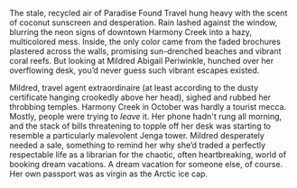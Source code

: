 The stale, recycled air of Paradise Found Travel hung heavy with the scent of coconut sunscreen and desperation. Rain lashed against the window, blurring the neon signs of downtown Harmony Creek into a hazy, multicolored mess. Inside, the only color came from the faded brochures plastered across the walls, promising sun-drenched beaches and vibrant coral reefs. But looking at Mildred Abigail Periwinkle, hunched over her overflowing desk, you’d never guess such vibrant escapes existed.

Mildred, travel agent extraordinaire (at least according to the dusty certificate hanging crookedly above her head), sighed and rubbed her throbbing temples. Harmony Creek in October was hardly a tourist mecca. Mostly, people were trying to *leave* it. Her phone hadn't rung all morning, and the stack of bills threatening to topple off her desk was starting to resemble a particularly malevolent Jenga tower. Mildred desperately needed a sale, something to remind her why she’d traded a perfectly respectable life as a librarian for the chaotic, often heartbreaking, world of booking dream vacations. A dream vacation for someone else, of course. Her own passport was as virgin as the Arctic ice cap.

